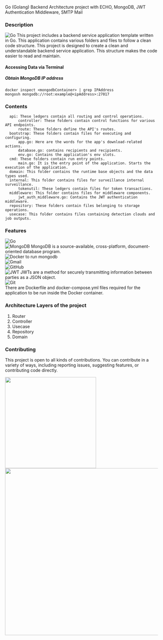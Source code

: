  Go (Golang) Backend Architecture project with ECHO, MongoDB, JWT Authentication Middleware, SMTP Mail

### Description

![Go](https://img.shields.io/badge/go-%2300ADD8.svg?style=for-the-badge&logo=go&logoColor=white) This project includes a backend service application template written in Go. This application contains various folders and files to follow a clean code structure. This project is designed to create a clean and understandable backend service application. This structure makes the code easier to read and maintain.

#### Accessing Data via Terminal
  ##### Obtain MongoDB IP address
```docker inspect <mongodbContainer> | grep IPAddress ``` <br>
```mongosh mongodb://root:example@<ipAddress>:27017```

### Contents
 
      api: These ledgers contain all routing and control operations.
          controller: These folders contain control functions for various API endpoints.
          route: These folders define the API's routes.
      bootstrap: These folders contain files for executing and configuring.
          app.go: Here are the words for the app's download-related actions.
          database.go: contains recipients and recipients.
          env.go: Contains the application's env slots.
      cmd: These folders contain run entry points.
          main.go: It is the entry point of the application. Starts the execution of the application.
      domain: This folder contains the runtime base objects and the data types used.
      internal: This folder contains files for surveillance internal surveillance.
          tokenutil: These ledgers contain files for token transactions.
      middleware: This folder contains files for middleware components.
          jwt_auth_middleware.go: Contains the JWT authentication middleware.
      repository: These folders contain files belonging to storage operations.
      usecase: This folder contains files containing detection clouds and job outputs.

### Features<br>

![Go](https://img.shields.io/badge/go-%2300ADD8.svg?style=for-the-badge&logo=go&logoColor=white)<br>
![MongoDB](https://img.shields.io/badge/MongoDB-%234ea94b.svg?style=for-the-badge&logo=mongodb&logoColor=white) MongoDB is a source-available, cross-platform, document-oriented database program.<br>
![Docker](https://img.shields.io/badge/docker-%230db7ed.svg?style=for-the-badge&logo=docker&logoColor=white) to run mongodb <br>
![Gmail](https://img.shields.io/badge/Gmail-D14836?style=for-the-badge&logo=gmail&logoColor=white)<br>
![GitHub](https://img.shields.io/badge/github-%23121011.svg?style=for-the-badge&logo=github&logoColor=white)<br>
![JWT](https://img.shields.io/badge/JWT-black?style=for-the-badge&logo=JSON%20web%20tokens) JWTs are a method for securely transmitting information between parties as a JSON object.<br>
![Git](https://img.shields.io/badge/git-%23F05033.svg?style=for-the-badge&logo=git&logoColor=white)<br>
There are Dockerfile and docker-compose.yml files required for the application to be run inside the Docker container.

### Architecture Layers of the project
 1. Router
 2. Controller
 3. Usecase
 4. Repository
 5. Domain

### Contributing

This project is open to all kinds of contributions. You can contribute in a variety of ways, including reporting issues, suggesting features, or contributing code directly.

<img src="https://github.com/erdogancayir/go-backend-template/assets/94300378/c19b2b90-c062-4180-9935-6905e4c62325" width="300">
<img src="https://github.com/erdogancayir/go-backend-template/assets/94300378/7da2015f-112a-48d0-a3b0-fe332cd739e6" width="550">
